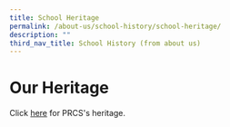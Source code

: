 ```yaml
---
title: School Heritage
permalink: /about-us/school-history/school-heritage/
description: ""
third_nav_title: School History (from about us)
---
```

Our Heritage
============

  

Click [here](http://gg.gg/prcss-history) for PRCS's heritage.